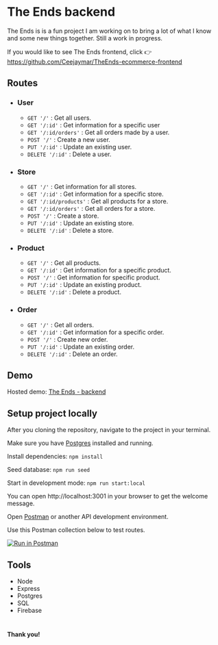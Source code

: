 # The Ends backend

The Ends is is a fun project I am working on to bring a lot of what I know and some new things together. Still a work in progress. 

If you would like to see The Ends frontend, click :point_right: https://github.com/Ceejaymar/TheEnds-ecommerce-frontend

## Routes

- ### User
  - `GET '/'` : Get all users.
  - `GET '/:id'` : Get information for a specific user <!-- Prob needs to be move to orders routes. -->
  - `GET '/:id/orders'` : Get all orders made by a user.
  - `POST '/'` : Create a new user.
  - `PUT '/:id'` :  Update an existing user.
  - `DELETE '/:id'` : Delete a user.

- ### Store
  - `GET '/'` : Get information for all stores.
  - `GET '/:id'` : Get information for a specific store.
  - `GET '/:id/products'` : Get all products for a store.
  - `GET '/:id/orders'` : Get all orders for a store.
  - `POST '/'` : Create a store.
  - `PUT '/:id'` : Update an existing store.
  - `DELETE '/:id'` : Delete a store.

- ### Product
  - `GET '/'` : Get all products.
  - `GET '/:id'` : Get information for a specific product.
  - `POST '/'` : Get information for specific product. 
  - `PUT '/:id'` : Update an existing product.
  - `DELETE '/:id'` : Delete a product.

- ### Order
  - `GET '/'` : Get all orders.
  - `GET '/:id'` : Get information for a specific order.
  - `POST '/'` : Create new order.
  - `PUT '/:id'` : Update an existing order.
  - `DELETE '/:id'` : Delete an order.

<!-- - ### Orderline
  - `GET '/'` : 
  - `POST '/:id'` : 
  - `PUT '/:id'` : 
  - `DELETE '/:id'` :  -->

## Demo

Hosted demo: [The Ends - backend](http://the-ends.herokuapp.com)

## Setup project locally

After you cloning the repository, navigate to the project in your terminal.

Make sure you have [Postgres](https://postgresapp.com/) installed and running.

Install dependencies: `npm install`

Seed database: `npm run seed`

Start in development mode: `npm run start:local`

You can open http://localhost:3001 in your browser to get the welcome message. 

Open [Postman](https://www.getpostman.com/) or another API development environment.

Use this Postman collection below to test routes. 

[![Run in Postman](https://run.pstmn.io/button.svg)](https://app.getpostman.com/run-collection/d58591b805d73f2288bb)

## Tools
- Node
- Express
- Postgres
- SQL
- Firebase

#

__Thank you!__